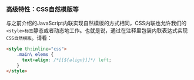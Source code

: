 ### 高级特性：CSS自然模版等

与之前介绍的JavaScript内联实现自然模版的方式相同，CSS内联也允许我们的`<style>标签`静态或者动态地工作。也就是说，通过在注释里包装内联表达式实现`CSS自然模版`。请看：
```html
<style th:inline="css">
    .main\ elems {
      text-align: /*[[${align}]]*/ left;
    }
</style>
```